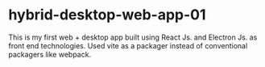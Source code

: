 # hybrid-desktop-web-app-01
This is my first web + desktop app built using React Js. and Electron Js. as front end technologies. Used vite as a packager instead of conventional packagers like webpack. 
